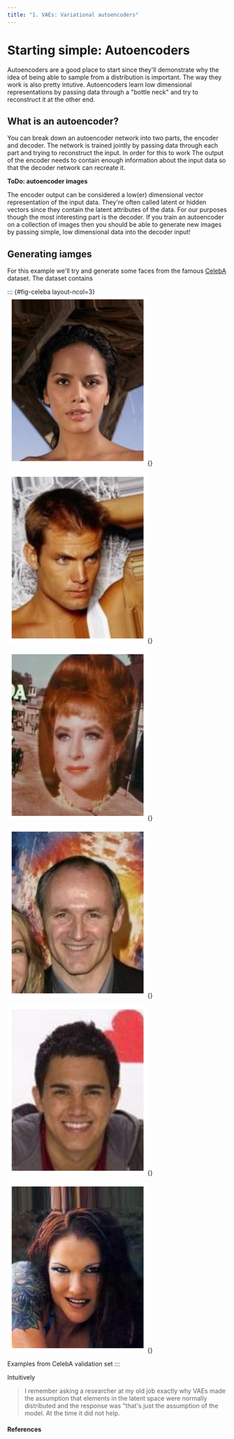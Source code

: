 ```yaml
---
title: "1. VAEs: Variational autoencoders"
---
```


# Starting simple: Autoencoders

Autoencoders are a good place to start since they'll demonstrate why the idea of being able to sample from a distribution is important. The way they work is also pretty intutive. Autoencoders learn low dimensional representations by passing data through a "bottle neck" and try to reconstruct it at the other end. 


## What is an autoencoder?

You can break down an autoencoder network into two parts, the encoder and decoder. The network is trained jointly by passing data through each part and trying to reconstruct the input. In order for this to work The output of the encoder needs to contain enough information about the input data so that the decoder network can recreate it.

**ToDo: autoencoder images**

The encoder output can be considered a low(er) dimensional vector representation of the input data. They're often called latent or hidden vectors since they contain the latent attributes of the data. For our purposes though the most interesting part is the decoder. If you train an autoencoder on a collection of images then you should be able to generate new images by passing simple, low dimensional data into the decoder input!

## Generating iamges

For this example we'll try and generate some faces from the famous [CelebA](https://mmlab.ie.cuhk.edu.hk/projects/CelebA.html) dataset. The dataset contains 

::: {#fig-celeba layout-ncol=3}
![](images/celebA_val_set_23.png){}

![](images/celebA_val_set_123.png){}

![](images/celebA_val_set_453.png){}

![](images/celebA_val_set_623.png){}

![](images/celebA_val_set_645.png){}

![](images/celebA_val_set_2645.png){}

Examples from CelebA validation set
:::






Intuitively 


> I remember asking a researcher at my old job exactly why VAEs made the assumption that elements in the latent space were normally distributed and the response was "that's just the assumption of the model. At the time it did not help.


#### References


